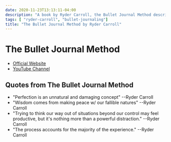 ```yaml
---
date: 2020-11-23T13:13:11-04:00
description: "A book by Ryder Carroll, the Bullet Journal Method describes an approach to life management through journals"
tags: [ "ryder-carroll", "bullet-journaling"]
title: "The Bullet Journal Method by Ryder Carroll"
---
```


# The Bullet Journal Method

* [Official Website](https://bulletjournal.com/pages/book)
* [YouTube Channel](https://www.youtube.com/bulletjournal)

## Quotes from The Bullet Journal Method

* "Perfection is an unnatural and damaging concept" --Ryder Carroll
* "Wisdom comes from making peace w/ our fallible natures" --Ryder Carroll
* "Trying to think our way out of situations beyond our control may feel productive, but it's nothing more than a powerful distraction." --Ryder Carroll
* "The process accounts for the majority of the experience." --Ryder Carroll
